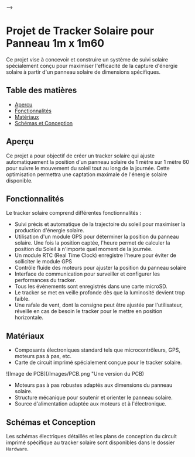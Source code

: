 <!--# Tracker solaire -->
<!--+ 2023-2024 -->
<!--$ C++-->
<!--$ Freecad -->
<!--$ GPS -->
<!--% Ce projet vise à concevoir et construire un système de suivi solaire spécialement conçu pour maximiser l'efficacité de la capture d'énergie solaire à partir d'un panneau solaire. -->
 -->
# Projet de Tracker Solaire pour Panneau 1m x 1m60

Ce projet vise à concevoir et construire un système de suivi solaire spécialement conçu pour maximiser l'efficacité de la capture d'énergie solaire à partir d'un panneau solaire de dimensions spécifiques.

## Table des matières

- [Aperçu](#aperçu)
- [Fonctionnalités](#fonctionnalités)
- [Matériaux](#matériaux)
- [Schémas et Conception](#schémas-et-conception)

## Aperçu

Ce projet a pour objectif de créer un tracker solaire qui ajuste automatiquement la position d'un panneau solaire de 1 mètre sur 1 mètre 60 pour suivre le mouvement du soleil tout au long de la journée. Cette optimisation permettra une captation maximale de l'énergie solaire disponible.

## Fonctionnalités

Le tracker solaire comprend différentes fonctionnalités :

- Suivi précis et automatique de la trajectoire du soleil pour maximiser la production d'énergie solaire.
- Utilisation d'un module GPS pour déterminer la position du panneau solaire.  Une fois la position captée, l'heure permet de calculer 
la position du Soleil à n'importe quel moment de la journée.
- Un module RTC (Real Time Clock) enregistre l'heure pour éviter de solliciter le module GPS
- Contrôle fluide des moteurs pour ajuster la position du panneau solaire 
- Interface de communication pour surveiller et configurer les performances du tracker.
- Tous les évènements sont enregistrés dans une carte microSD.
- Le tracker se met en veille profonde dès que la luminosité devient trop faible.
- Une rafale de vent, dont la consigne peut être ajustée par l'utilisateur, réveille en cas de besoin le tracker pour le mettre en position horizontale.

## Matériaux

- Composants électroniques standard tels que microcontrôleurs, GPS, moteurs pas à pas, etc.
- Carte de circuit imprimé spécialement conçue pour le tracker solaire.

![Image de PCB](/Images/PCB.png "Une version du PCB)

- Moteurs pas à pas robustes adaptés aux dimensions du panneau solaire.
- Structure mécanique pour soutenir et orienter le panneau solaire.
- Source d'alimentation adaptée aux moteurs et à l'électronique.

## Schémas et Conception

Les schémas électriques détaillés et les plans de conception du circuit imprimé spécifique au tracker solaire sont disponibles dans le dossier `Hardware`. 

